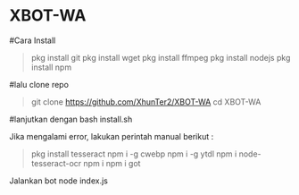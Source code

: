 # XBOT-WA

#Cara Install
> pkg install git 
> pkg install wget 
> pkg install ffmpeg 
> pkg install nodejs 
> pkg install npm

#lalu clone repo
>git clone https://github.com/XhunTer2/XBOT-WA
>cd XBOT-WA

#lanjutkan dengan
bash install.sh

Jika mengalami error, lakukan perintah manual berikut :
> pkg install tesseract
> npm i -g cwebp
> npm i -g ytdl
> npm i node-tesseract-ocr
> npm i
> npm i got

Jalankan bot
node index.js
